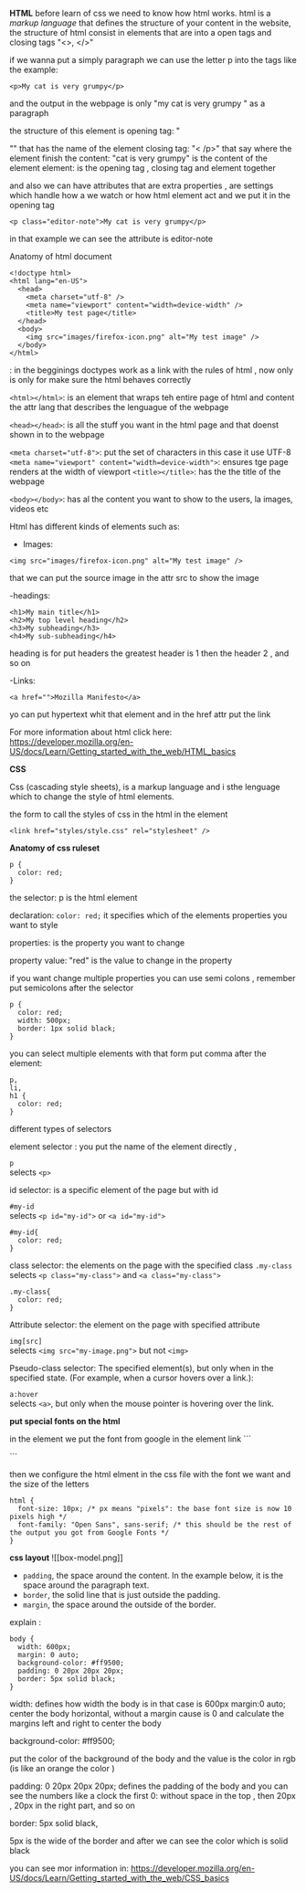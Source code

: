 
**HTML**
before learn of css we need to know how html works. html  is a _markup language_ that defines the structure of your content in the website, the structure of html consist in elements that are into a open tags and closing tags "<>, </>"

if we wanna put a simply paragraph we can use  the letter p into the tags like the example: 


```
<p>My cat is very grumpy</p>
```

and the output in the webpage is only "my cat is very grumpy " as a paragraph


the structure of this element is 
opening tag: "<p>"" that has the name of the element 
closing tag: "<  /p>"  that say where the element finish
the content: "cat is very grumpy" is the content of the element
element: is the opening tag , closing tag and element together


and also we can have attributes that are extra properties , are settings which handle how a we watch or how html element act and we put it in the opening tag

```
<p class="editor-note">My cat is very grumpy</p>
```

in that example we can see the attribute is editor-note 


Anatomy of html document

```
<!doctype html>
<html lang="en-US">
  <head>
    <meta charset="utf-8" />
    <meta name="viewport" content="width=device-width" />
    <title>My test page</title>
  </head>
  <body>
    <img src="images/firefox-icon.png" alt="My test image" />
  </body>
</html>
```

<!doctype html>: in the begginings doctypes work as a link with the rules of html , now only is only for make sure the html behaves correctly
`<html></html>`: is an element that wraps teh entire page of html and content the attr lang that describes the lenguague of the webpage

`<head></head>`: is all the stuff you want in the html page and that doenst shown in to the webpage 

`<meta charset="utf-8">`: put the set of characters in this case it use UTF-8
`<meta name="viewport" content="width=device-width">`: ensures tge page renders at the width of viewport
`<title></title>`: has the the title of the webpage

`<body></body>`: has al the content you want to show to the users, la images, videos etc


Html has different kinds of elements such as:
- Images:
```
<img src="images/firefox-icon.png" alt="My test image" />
```

that we can put the source image in the attr src to show the image 

-headings: 

```
<h1>My main title</h1>
<h2>My top level heading</h2>
<h3>My subheading</h3>
<h4>My sub-subheading</h4>
```

heading is for put headers the greatest header is 1 then the header 2 , and so on 


-Links:
```
<a href="">Mozilla Manifesto</a>
```

yo can put hypertext whit that element and in the href attr put the link


For more information about html click here: https://developer.mozilla.org/en-US/docs/Learn/Getting_started_with_the_web/HTML_basics




**CSS**



Css (cascading style sheets), is a markup language  and i sthe lenguage which to change the style of html elements.


the form to call the styles of css in the html  in the element <head >

```
<link href="styles/style.css" rel="stylesheet" />
```


**Anatomy of css ruleset**


```
p {
  color: red;
}
```

the selector: p is the html element 

declaration: `color: red;` it specifies which of the elements properties you want to style

properties: is the property you want to change 


property value: "red" is the value to change in the property 



if you want change multiple properties you can use semi colons , remember put semicolons after the selector 


```
p {
  color: red;
  width: 500px;
  border: 1px solid black;
}
```

you can select multiple elements with that form put comma after the element: 

```
p,
li,
h1 {
  color: red;
}
```



different types of selectors


element selector : you put the name of the element directly , 

`p`  
selects `<p>`


id selector: is a specific element of the page but with id 

`#my-id`  
selects `<p id="my-id">` or `<a id="my-id">`


```
#my-id{
  color: red;
}
```

class selector: the elements on the page with the specified class 
`.my-class`  
selects `<p class="my-class">` and `<a class="my-class">`

```
.my-class{
  color: red;
}
```


Attribute selector: the element on the page with specified attribute 

`img[src]`  
selects `<img src="my-image.png">` but not `<img>`

Pseudo-class selector: The specified element(s), but only when in the specified state. (For example, when a cursor hovers over a link.):

`a:hover`  
selects `<a>`, but only when the mouse pointer is hovering over the link.


**put special fonts on the html**


in the element <head> we put the font from google in the element link ```
<link
  href="https://fonts.googleapis.com/css?family=Open+Sans"
  rel="stylesheet" />
```


then we configure the html elment in the css file with the font we want and the size of the letters

```
html {
  font-size: 10px; /* px means "pixels": the base font size is now 10 pixels high */
  font-family: "Open Sans", sans-serif; /* this should be the rest of the output you got from Google Fonts */
}
```


**css layout**
![[box-model.png]]

- `padding`, the space around the content. In the example below, it is the space around the paragraph text.
- `border`, the solid line that is just outside the padding.
- `margin`, the space around the outside of the border.

explain : 
```
body {
  width: 600px;
  margin: 0 auto;
  background-color: #ff9500;
  padding: 0 20px 20px 20px;
  border: 5px solid black;
}
```

width: defines how width the body is in that case is 600px
margin:0 auto; center the body horizontal, without a margin cause is 0 and calculate the margins left and right to center the body 

background-color: #ff9500;

put the color of the background of the body and the value is the color in rgb (is like an orange the color )

padding: 0 20px 20px 20px;
defines the padding of the body and you can see the numbers like a clock the first 0: without space in the top , then 20px , 20px in the right part, and so on


border: 5px solid black, 

5px is the wide of the border and after we can see the color which is solid black


you can see mor information in: https://developer.mozilla.org/en-US/docs/Learn/Getting_started_with_the_web/CSS_basics
















